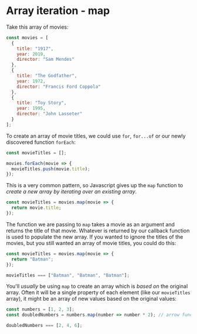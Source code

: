 # Array iteration - map

Take this array of movies:

```javascript
const movies = [
  {
    title: "1917",
    year: 2019,
    director: "Sam Mendes"
  },
  {
    title: "The Godfather",
    year: 1972,
    director: "Francis Ford Coppola"
  },
  {
    title: "Toy Story",
    year: 1995,
    director: "John Lasseter"
  }
];
```

To create an array of movie titles, we could use `for`, `for...of` or our newly discovered function `forEach`:

```javascript
const movieTitles = [];

movies.forEach(movie => {
  movieTitles.push(movie.title);
});
```

This is a very common pattern, so Javascript gives up the `map` function to _create a new array by iterating over an existing array_.

```javascript
const movieTitles = movies.map(movie => {
  return movie.title;
});
```

The function we are passing to `map` takes a movie as an argument and returns the title of that movie. Whatever is returned by our callback function is used to populate the new array. If you wanted to ignore the titles of the movies, but you still wanted an array of movie titles, you could do this:

```javascript
const movieTitles = movies.map(movie => {
  return "Batman";
});

movieTitles === ["Batman", "Batman", "Batman"];
```

You'll _usually_ be using `map` to create an array which is _based on_ the original array. Often it will be a single property of each element (like our `movieTitles` array), it might be an array of new values based on the original values:

```javascript
const numbers = [1, 2, 3];
const doubledNumbers = numbers.map(number => number * 2); // arrow function! implicit return value!

doubledNumbers === [2, 4, 6];
```
